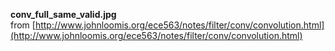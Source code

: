 **conv_full_same_valid.jpg** <br>
from [http://www.johnloomis.org/ece563/notes/filter/conv/convolution.html](http://www.johnloomis.org/ece563/notes/filter/conv/convolution.html) 
